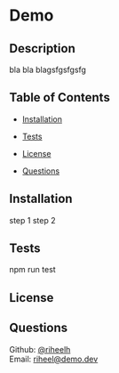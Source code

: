 
# Demo




## Description  
bla bla blagsfgsfgsfg

## Table of Contents

- [Installation](#Installation)<br>


- [Tests](#Tests)<br>
- [License](#License)<br>
- [Questions](#Questions)


## Installation  
step 1 step 2









## Tests
npm run test



## License






## Questions
Github: [@riheelh](www.github.com/riheelh) <br>
Email: riheel@demo.dev

